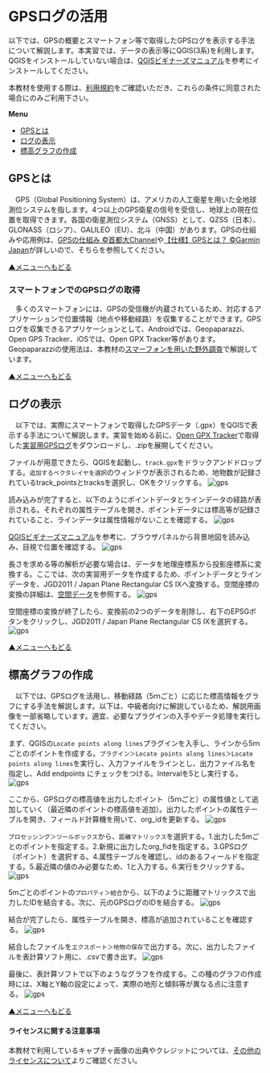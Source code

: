 # GPSログの活用
以下では、GPSの概要とスマートフォン等で取得したGPSログを表示する手法について解説します。本実習では、データの表示等にQGIS(3系)を利用します。QGISをインストールしていない場合は、[QGISビギナーズマニュアル]を参考にインストールしてください。

本教材を使用する際は、[利用規約]をご確認いただき、これらの条件に同意された場合にのみご利用下さい。

**Menu**
- [GPSとは](#gpsとは)
- [ログの表示](#ログの表示)
- [標高グラフの作成](#標高グラフの作成)

## GPSとは
　GPS（Global Positioning System）は、アメリカの人工衛星を用いた全地球測位システムを指します。4つ以上のGPS衛星の信号を受信し、地球上の現在位置を取得できます。各国の衛星測位システム（GNSS）として、QZSS（日本）、GLONASS（ロシア）、GALILEO（EU）、北斗（中国）があります。GPSの仕組みや応用例は、[GPSの仕組み ©首都大Channel](https://www.youtube.com/watch?v=3oYW8iyQtgc)や[【仕様】GPSとは？ ©Garmin Japan](https://www.youtube.com/watch?v=oBQMV1D2eKA)が詳しいので、そちらを参照してください。

[▲メニューへもどる]

### スマートフォンでのGPSログの取得
　多くのスマートフォンには、GPSの受信機が内蔵されているため、対応するアプリケーションで位置情報（地点や移動経路）を収集することができます。GPSログを収集できるアプリケーションとして、Androidでは、Geopaparazzi、Open GPS Tracker、iOSでは、Open GPX Tracker等があります。Geopaparazziの使用法は、本教材の[スマーフォンを用いた野外調査]で解説しています。

[▲メニューへもどる]

## ログの表示
　以下では、実際にスマートフォンで取得したGPSデータ（.gpx）をQGISで表示する手法について解説します。実習を始める前に、[Open GPX Tracker](http://www.merlos.org/iOS-Open-GPX-Tracker/)で取得した[実習用GPSログ]をダウンロードし、.zipを展開してください。

[実習用GPSログ]:https://github.com/gis-oer/datasets/raw/master/track.zip

ファイルが用意できたら、QGISを起動し、`track.gpx`をドラックアンドドロップする。`追加するベクタレイヤを選択`のウィンドウが表示されるため、地物数が記録されているtrack_pointsとtracksを選択し、OKをクリックする。
![gps](./pic/gps_pic1.png)

読み込みが完了すると、以下のようにポイントデータとラインデータの経路が表示される。それぞれの属性テーブルを開き、ポイントデータには標高等が記録されていること、ラインデータは属性情報がないことを確認する。
![gps](./pic/gps_pic2.png)

[QGISビギナーズマニュアル]を参考に、ブラウザパネルから背景地図を読み込み、目視で位置を確認する。
![gps](./pic/gps_pic3.png)

長さを求める等の解析が必要な場合は、データを地理座標系から投影座標系に変換する。ここでは、次の実習用データを作成するため、ポイントデータとラインデータを、JGD2011 / Japan Plane Rectangular CS IXへ変換する。空間座標の変換の詳細は、[空間データ]を参照する。
![gps](./pic/gps_pic4.png)

空間座標の変換が終了したら、変換前の2つのデータを削除し、右下のEPSGボタンをクリックし、JGD2011 / Japan Plane Rectangular CS IXを選択する。
![gps](./pic/gps_pic5.png)

[▲メニューへもどる]

## 標高グラフの作成
　以下では、GPSログを活用し、移動経路（5ｍごと）に応じた標高情報をグラフにする手法を解説します。以下は、中級者向けに解説しているため、解説用画像を一部省略しています。適宜、必要なプラグインの入手やデータ処理を実行してください。

まず、QGISの`Locate points along lines`プラグインを入手し、ラインから5ｍごとのポイントを作成する。`プラグイン＞Locate points along lines＞Locate points along lines`を実行し、入力ファイルをラインとし、出力ファイル名を指定し、Add endpoints にチェックをつける。Intervalを5とし実行する。
![gps](./pic/gps_pic6.png)

ここから、GPSログの標高値を出力したポイント（5ｍごと）の属性値として追加していく（最近隣のポイントの標高値を追加）。出力したポイントの属性テーブルを開き、フィールド計算機を用いて、org_idを更新する。
![gps](./pic/gps_pic7.png)

`プロセッシング＞ツールボックス`から、`距離マトリックス`を選択する。1.出力した5mごとのポイントを指定する。2.新規に出力したorg_fidを指定する。3.GPSログ（ポイント）を選択する。4.属性テーブルを確認し、idのあるフィールドを指定する。5.最近隣の値のみ必要なため、1と入力する。6.実行をクリックする。
![gps](./pic/gps_pic8.png)

5mごとのポイントの`プロパティ＞結合`から、以下のように距離マトリックスで出力したIDを結合する。次に、元のGPSログのIDを結合する。
![gps](./pic/gps_pic9.png)

結合が完了したら、属性テーブルを開き、標高が追加されていることを確認する。
![gps](./pic/gps_pic10.png)

結合したファイルを`エクスポート＞地物の保存`で出力する。次に、出力したファイルを表計算ソフト用に、.csvで書き出す。
![gps](./pic/gps_pic11.png)

最後に、表計算ソフトで以下のようなグラフを作成する。この種のグラフの作成時には、X軸とY軸の設定によって、実際の地形と傾斜等が異なる点に注意する。
![gps](./pic/gps_pic12.png)

[▲メニューへもどる]

#### ライセンスに関する注意事項
本教材で利用しているキャプチャ画像の出典やクレジットについては、[その他のライセンスについて]よりご確認ください。

[その他のライセンスについて]:../../license.md
[▲メニューへもどる]:./gps.md#Menu

[GISの基本概念]:../../00/00.md
[QGISビギナーズマニュアル]:../../QGIS/QGIS.md
[ラスタデータの分析]:../../15/15.md
[既存データの地図データと属性データ]:../../07/07.md
[ラスタタイル]:../../web_gis/rastertile/rastertile.md
[利用規約]:../../policy.md
[利用規約]:../../../policy.md
[その他のライセンスについて]:../../license.md
[よくある質問とエラー]:../../questions/questions.md

[GISの基本概念]:../../00/00.md
[QGISビギナーズマニュアル]:../../QGIS/QGIS.md
[GRASSビギナーズマニュアル]:../../GRASS/GRASS.md
[リモートセンシングとその解析]:../../06/06.md
[既存データの地図データと属性データ]:../../07/07.md
[空間データ]:../../08/08.md
[空間データベース]:../../09/09.md
[空間データの統合・修正]:../../10/10.md
[基本的な空間解析]:../../11/11.md
[ネットワーク分析]:../../12/12.md
[領域分析]:../../13/13.md
[点データの分析]:../../14/14.md
[ラスタデータの分析]:../../15/15.md
[傾向面分析]:../../16/16.md
[空間的自己相関]:../../17/17.md
[空間補間]:../../18/18.md
[空間相関分析]:../../19/19.md
[空間分析におけるスケール]:../../20/20.md
[視覚的伝達]:../../21/21.md
[参加型GISと社会貢献]:../../26/26.md

[地理院地図]:https://maps.gsi.go.jp
[e-Stat]:https://www.e-stat.go.jp/
[国土数値情報]:http://nlftp.mlit.go.jp/ksj/
[基盤地図情報]:http://www.gsi.go.jp/kiban/
[地理院タイル]:http://maps.gsi.go.jp/development/ichiran.html

[スマーフォンを用いた野外調査]:../../equipment/mobile/mobile.md
